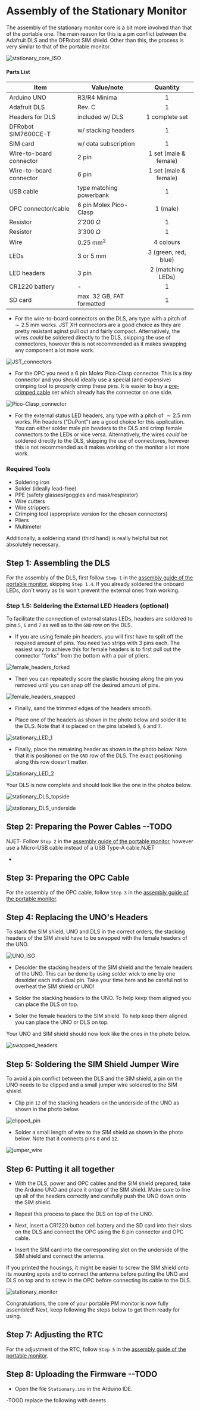 # Assembly of the Stationary Monitor

The assembly of the stationary monitor core is a bit more involved than that of the portable one. The main reason for this is a pin conflict between the Adafruit DLS and the DFRobot SIM shield. Other than this, the process is very similar to that of the portable monitor.

![stationary_core_ISO](https://github.com/Global-Health-Engineering/arduino-opc-portable-and-sationary/blob/main/img/stationary_core_ISO.jpg)

#### Parts List

| Item                    | Value/note               | Quantity              |
| ----------------------- | ------------------------ | :-------------------: |
| Arduino UNO             | R3/R4 Minima             | 1                     |
| Adafruit DLS            | Rev. C                   | 1                     |
| Headers for DLS         | included w/ DLS          | 1 complete set        |
| DFRobot SIM7600CE-T     | w/ stacking headers      | 1                     |
| SIM card                | w/ data subscription     | 1                     |
| Wire-to-board connector | 2 pin                    | 1 set (male & female) |
| Wire-to-board connector | 6 pin                    | 1 set (male & female) |
| USB cable               | type matching powerbank  | 1                     |
| OPC connector/cable     | 6 pin Molex Pico-Clasp   | 1 (male)              |
| Resistor                | $2'200 \ \Omega$         | 1                     |
| Resistor                | $3'300 \ \Omega$         | 1                     |
| Wire                    | $0.25 \ \textrm{mm}^2$   | 4 colours             |
| LEDs                    | $3$ or $5 \ \textrm{mm}$ | 3 (green, red, blue)  |
| LED headers             | 3 pin                    | 2 (matching LEDs)     |
| CR1220 battery          | -                        | 1                     |
| SD card                 | max. $32 \ \textrm{GB}$, FAT formatted  | 1                     |

- For the wire-to-board connectors on the DLS, any type with a pitch of $\sim 2.5 \ \textrm{mm}$ works. JST XH connectors are a good choice as they are pretty resistant aginst pull out and fairly compact. Alternatively, the wires _could_ be soldered directly to the DLS, skipping the use of connectores, however this is not recommended as it makes swapping any component a lot more work.

![JST_connectors](https://github.com/Global-Health-Engineering/arduino-opc-portable-and-sationary/blob/main/img/JST_connectors.jpg)

- For the OPC you need a 6 pin Molex Pico-Clasp connector. This is a _tiny_ connector and you should ideally use a special (and expensive) crimping tool to properly crimp these pins. It is easier to buy a [pre-crimped cable](https://www.aliexpress.com/item/1005005897060590.html) set which already has the connector on one side.

![Pico-Clasp_connector](https://github.com/Global-Health-Engineering/arduino-opc-portable-and-sationary/blob/main/img/Pico-Clasp_connector.jpg)

- For the external status LED headers, any type with a pitch of $\sim 2.5 \ \textrm{mm}$ works. Pin headers ("DuPont") are a good choice for this application. You can either solder male pin headers to the DLS and crimp female connectors to the LEDs or vice versa. Alternatively, the wires _could_ be soldered directly to the DLS, skipping the use of connectores, however this is not recommended as it makes working on the monitor a lot more work.

### Required Tools

- Soldering iron
- Solder (ideally lead-free)
- PPE (safety glasses/goggles and mask/respirator)
- Wire cutters
- Wire strippers
- Crimping tool (appropriate version for the chosen connectors)
- Pliers
- Multimeter

Additionally, a soldering stand (third hand) is really helpful but not absolutely necessary.

## Step 1: Assembling the DLS

For the assembly of the DLS, first follow `Step 1` in the [assembly guide of the portable monitor](portable_assembly.md), skipping `Step 1.4`. If you already soldered the onboard LEDs, don't worry as tis won't prevent the external ones from working.

### Step 1.5: Soldering the External LED Headers (optional)

To facilitate the connection of external status LEDs, headers are soldered to pins `5`, `6` and `7` as well as to the `GND` row on the DLS.

- If you are using female pin headers, you will first have to split off the required amount of pins. You need two strips with 3 pins each. The easiest way to achieve this for female headers is to first pull out the connector "forks" from the bottom with a pair of pliers.

![female_headers_forked](https://github.com/Global-Health-Engineering/arduino-opc-portable-and-sationary/blob/main/img/female_headers_forked.jpg)

- Then you can repeatedly score the plastic housing along the pin you removed until you can snap off the desired amount of pins.

 ![female_headers_snapped](https://github.com/Global-Health-Engineering/arduino-opc-portable-and-sationary/blob/main/img/female_headers_snapped.jpg)

- Finally, sand the trimmed edges of the headers smooth.

 - Place one of the headers as shown in the photo below and solder it to the DLS. Note that it is placed on the pins labeled `5`, `6` and `7`.

![stationary_LED_1](https://github.com/Global-Health-Engineering/arduino-opc-portable-and-sationary/blob/main/img/stationary_LED_1.jpg)

- Finally, place the remaining header as shown in the photo below. Note that it is positioned on the `GND` row of the DLS. The exact positioning along this row doesn't matter.

![stationary_LED_2](https://github.com/Global-Health-Engineering/arduino-opc-portable-and-sationary/blob/main/img/stationary_DLS_topside.jpg)

Your DLS is now complete and should look like the one in the photos below.

![stationary_DLS_topside](https://github.com/Global-Health-Engineering/arduino-opc-portable-and-sationary/blob/main/img/stationary_DLS_topside.jpg)

![stationary_DLS_underside](https://github.com/Global-Health-Engineering/arduino-opc-portable-and-sationary/blob/main/img/stationary_DLS_underside.jpg)

## Step 2: Preparing the Power Cables --TODO

NJET- Follow `Step 2` in the [assembly guide of the portable monitor](portable_assembly.md), however use a Micro-USB cable instead of a USB Type-A cable.NJET

- 

## Step 3: Preparing the OPC Cable

For the assembly of the OPC cable, follow `Step 3` in the [assembly guide of the portable monitor](portable_assembly.md).

## Step 4: Replacing the UNO's Headers

To stack the SIM shield, UNO and DLS in the correct orders, the stacking headers of the SIM shield have to be swapped with the female headers of the UNO.

![UNO_ISO](https://github.com/Global-Health-Engineering/arduino-opc-portable-and-sationary/blob/main/img/UNO_ISO.jpg)

- Desolder the stacking headers of the SIM shield and the female headers of the UNO. This can be done by using solder wick to one by one desolder each individual pin. Take your time here and be careful not to overheat the SIM shield or UNO!

- Solder the stacking headers to the UNO. To help keep them aligned you can place the DLS on top.

- Soler the female headers to the SIM shield. To help keep them aligned you can place the UNO or DLS on top.

Your UNO and SIM shield should now look like the ones in the photo below.

![swapped_headers](https://github.com/Global-Health-Engineering/arduino-opc-portable-and-sationary/blob/main/img/swapped_headers.jpg)

## Step 5: Soldering the SIM Shield Jumper Wire

To avoid a pin conflict between the DLS and the SIM shield, a pin on the UNO needs to be clipped and a small jumper wire soldered to the SIM shield.

- Clip pin `12` of the stacking headers on the underside of the UNO as shown in the photo below.

 ![clipped_pin](https://github.com/Global-Health-Engineering/arduino-opc-portable-and-sationary/blob/main/img/clipped_pin.jpg) 

- Solder a small length of wire to the SIM shield as shown in the photo below. Note that it connects pins `8` and `12`.

![jumper_wire](https://github.com/Global-Health-Engineering/arduino-opc-portable-and-sationary/blob/main/img/jumper_wire.jpg)

## Step 6: Putting it all together

- With the DLS, power and OPC cables and the SIM shield prepared, take the Arduino UNO and place it ontop of the SIM shield. Make sure to line up all of the headers correctly and carefully push the UNO down onto the SIM shield.
  
- Repeat this process to place the DLS on top of the UNO.

- Next, insert a CR1220 button cell battery and the SD card into their slots on the DLS and connect the OPC using the 6 pin connector and OPC cable.

- Insert the SIM card into the corresponding slot on the underside of the SIM shield and connect the antenna.

If you printed the housings, it might be easier to screw the SIM shield onto its mountng spots and to connect the antenna before putting the UNO and DLS on top and to screw in the OPC before connecting its cable to the DLS.

![stationary_monitor](https://github.com/Global-Health-Engineering/arduino-opc-portable-and-sationary/blob/main/img/stationary_monitor.jpg)

Congratulations, the core of your portable PM monitor is now fully assembled! Next, keep following the steps below to get them ready for using.

## Step 7: Adjusting the RTC

For the adjustment of the RTC, follow `Step 5` in the [assembly guide of the portable monitor](portable_assembly.md).

## Step 8: Uploading the Firmware --TODO

- Open the file `Stationary.ino` in the Arduino IDE.

-TOOD replace the following with deeets
